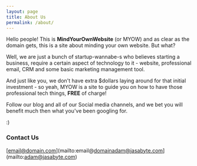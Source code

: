 ```yaml
---
layout: page
title: About Us
permalink: /about/
---
```


Hello people! This is **MindYourOwnWebsite** (or MYOW) and as clear as the domain gets, this is a site about minding your own website. But what?

Well, we are just a bunch of startup-wannabe-s who believes  starting a business, require a certain aspect of technology to it - website, professional email, CRM and some basic marketing management tool.

And just like you, we don't have extra $dollars laying around for that initial investment - so yeah, MYOW is a site to guide you on how to have those professional tech things, **FREE** of charge!

Follow our blog and all of our Social media channels, and we bet you will benefit much then what you've been googling for. 

:)

### Contact Us

[email@domain.com](mailto:email@domainadam@jasabyte.com](mailto:adam@jasabyte.com)
<!--stackedit_data:
eyJoaXN0b3J5IjpbLTkwNjE3Nzk3Ml19
-->